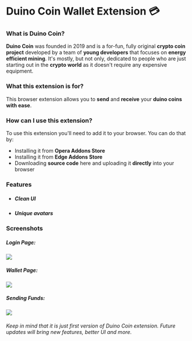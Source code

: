 # Duino Coin Wallet Extension 💳
### What is **Duino Coin**?
**Duino Coin** was founded in 2019 and is a for-fun, fully original **crypto coin project** developed by a team of **young developers** that focuses on **energy efficient mining**. It's mostly, but not only, dedicated to people who are just starting out in the **crypto world** as it doesn't require any expensive equipment.

### What this extension is for?
This browser extension allows you to **send** and **receive** your **duino coins with ease**.

### How can I use this extension?
To use this extension you'll need to add it to your browser. You can do that by:
- Installing it from **Opera Addons Store**
- Installing it from **Edge Addons Store**
- Downloading **source code** here and uploading it **directly** into your browser

### Features
- ##### Clean UI
- ##### Unique avatars

### Screenshots
##### Login Page:
![](https://i.ibb.co/h26HHgf/screen1.png)

##### Wallet Page:
![](https://i.ibb.co/LNcyX9b/screen2.png)

##### Sending Funds:
![](https://i.ibb.co/F5ctrmw/screen3.png)

###### Keep in mind that it is just first version of Duino Coin extension. Future updates will bring new features, better UI and more.
